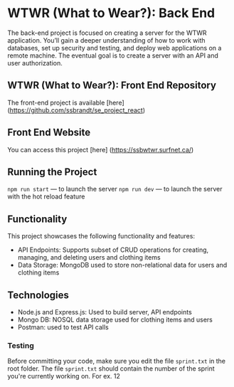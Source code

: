# WTWR (What to Wear?): Back End

The back-end project is focused on creating a server for the WTWR application. You’ll gain a deeper understanding of how to work with databases, set up security and testing, and deploy web applications on a remote machine. The eventual goal is to create a server with an API and user authorization.

## WTWR (What to Wear?): Front End Repository

The front-end project is available [here] (https://github.com/ssbrandt/se_project_react)

## Front End Website

You can access this project [here] (https://ssbwtwr.surfnet.ca/)

## Running the Project

`npm run start` — to launch the server
`npm run dev` — to launch the server with the hot reload feature

## Functionality

This project showcases the following functionality and features:

- API Endpoints: Supports subset of CRUD operations for creating, managing, and deleting users and clothing items
- Data Storage: MongoDB used to store non-relational data for users and clothing items

## Technologies

- Node.js and Express.js: Used to build server, API endpoints
- Mongo DB: NOSQL data storage used for clothing items and users
- Postman: used to test API calls

### Testing

Before committing your code, make sure you edit the file `sprint.txt` in the root folder. The file `sprint.txt` should contain the number of the sprint you're currently working on. For ex. 12
